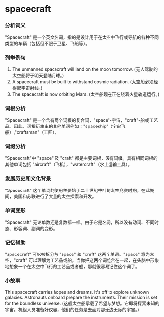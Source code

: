# spacecraft

### 分析词义

  

"Spacecraft" 是一个英文名词，指的是设计用于在太空中飞行或导航的各种不同类型的车辆（包括但不限于卫星、飞船等）。

  

### 列举例句

  

1.  The unmanned spacecraft will land on the moon tomorrow. (无人驾驶的太空船将于明天登陆月球。)
2.  A spacecraft must be built to withstand cosmic radiation. (太空船必须经得起宇宙射线。)
3.  The spacecraft is now orbiting Mars. (太空船现在正在绕着火星轨道运行。)

  

### 词根分析

  

"Spacecraft" 是一个含有两个词根的复合词，"space"-宇宙，"craft"-船或工艺品。因此，词根衍生出的其他单词例如："spaceship"（宇宙飞船）,"craftsman"（工匠）。

  

### 词缀分析

  

"Spacecraft"中 "space" 及 "craft" 都是主要词根，没有词缀。具有相同词根的其他单词包括 "aircraft"（飞机），"watercraft"（水上运输工具）。

  

### 发展历史和文化背景

  

"Spacecraft" 这个单词的使用主要始于二十世纪中叶的太空竞赛时期，在此期间，美国和苏联进行了大量的太空探索和开发。

  

### 单词变形

  

"Spacecraft" 无论单数还是复数都一样。由于它是名词，所以没有动词、不同时态、形容词、副词的变形。

  

### 记忆辅助

  

"spacecraft" 可以被拆分为 "space" 和 "craft" 这两个单词。"space" 意为太空，"craft" 可以理解为工艺品或船。当你把这两个词组合在一起，在头脑中形象地想象一个在太空中飞行的工艺品或者船，那就很容易记住这个词了。

  

### 小故事

  

This spacecraft carries hopes and dreams. It's off to explore unknown galaxies. Astronauts onboard prepare the instruments. Their mission is set for the boundless universe. (这艘太空船承载了希望与梦想。它即将探索未知的宇宙。机组人员准备好仪器，他们的任务是去面对那无边无际的宇宙。)
